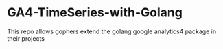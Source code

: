 # GA4-TimeSeries-with-Golang
This repo allows gophers extend the golang google analytics4 package in their projects
